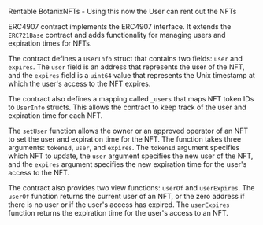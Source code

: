 Rentable BotanixNFTs - Using this now the User can rent out the NFTs

ERC4907 contract implements the ERC4907 interface. It extends the `ERC721Base` contract and adds functionality for managing users and expiration times for NFTs.

The contract defines a `UserInfo` struct that contains two fields: `user` and `expires`. The `user` field is an address that represents the user of the NFT, and the `expires` field is a `uint64` value that represents the Unix timestamp at which the user's access to the NFT expires.

The contract also defines a mapping called `_users` that maps NFT token IDs to `UserInfo` structs. This allows the contract to keep track of the user and expiration time for each NFT.

The `setUser` function allows the owner or an approved operator of an NFT to set the user and expiration time for the NFT. The function takes three arguments: `tokenId`, `user`, and `expires`. The `tokenId` argument specifies which NFT to update, the `user` argument specifies the new user of the NFT, and the `expires` argument specifies the new expiration time for the user's access to the NFT.

The contract also provides two view functions: `userOf` and `userExpires`. The `userOf` function returns the current user of an NFT, or the zero address if there is no user or if the user's access has expired. The `userExpires` function returns the expiration time for the user's access to an NFT.